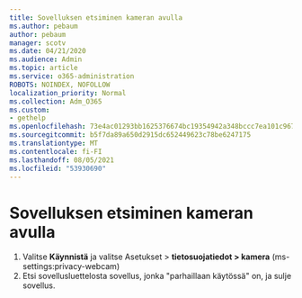 ```yaml
---
title: Sovelluksen etsiminen kameran avulla
ms.author: pebaum
author: pebaum
manager: scotv
ms.date: 04/21/2020
ms.audience: Admin
ms.topic: article
ms.service: o365-administration
ROBOTS: NOINDEX, NOFOLLOW
localization_priority: Normal
ms.collection: Adm_O365
ms.custom:
- gethelp
ms.openlocfilehash: 73e4ac01293bb1625376674bc19354942a348bccc7ea101c9676cf468d0df6f1
ms.sourcegitcommit: b5f7da89a650d2915dc652449623c78be6247175
ms.translationtype: MT
ms.contentlocale: fi-FI
ms.lasthandoff: 08/05/2021
ms.locfileid: "53930690"
---
```

# <a name="check-for-app-using-camera"></a>Sovelluksen etsiminen kameran avulla

1. Valitse **Käynnistä** ja valitse Asetukset > **tietosuojatiedot > kamera** (ms-settings:privacy-webcam)
2. Etsi sovellusluettelosta sovellus, jonka "parhaillaan käytössä" on, ja sulje sovellus.
